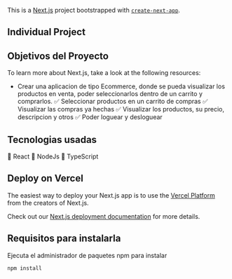 This is a [Next.js](https://nextjs.org/) project bootstrapped with [`create-next-app`](https://github.com/vercel/next.js/tree/canary/packages/create-next-app).

## Individual Project

## Objetivos del Proyecto

To learn more about Next.js, take a look at the following resources:


- Crear una aplicacion de tipo Ecommerce, donde se pueda visualizar los productos en venta, poder seleccionarlos dentro de un carrito y comprarlos.
  ✅ Seleccionar productos en un carrito de compras
  ✅ Visualizar las compras ya hechas
  ✅ Visualizar los productos, su precio, descripcion y otros
  ✅ Poder loguear y desloguear

## Tecnologias usadas

🤖 React
🤖 NodeJs
🤖 TypeScript
  

## Deploy on Vercel

The easiest way to deploy your Next.js app is to use the [Vercel Platform](https://vercel.com/new?utm_medium=default-template&filter=next.js&utm_source=create-next-app&utm_campaign=create-next-app-readme) from the creators of Next.js.

Check out our [Next.js deployment documentation](https://nextjs.org/docs/deployment) for more details.

## Requisitos para instalarla

Ejecuta el administrador de paquetes npm para instalar

```bash
npm install
```

